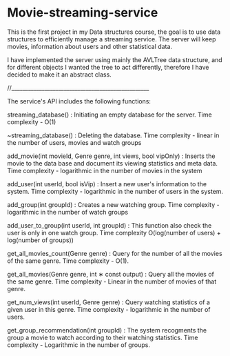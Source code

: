 # Movie-streaming-service
This is the first project in my Data structures course, the goal is to use data structures to efficiently manage a streaming service.
The server will keep movies, information about users and other statistical data.

I have implemented the server using mainly the AVLTree data structure, and for different objects I wanted the tree to act differently,
therefore I have decided to make it an abstract class.


//__________________________________________________

The service's API includes the following functions:

streaming_database() :
Initiating an empty database for the server.
Time complexity - O(1)

~streaming_database() :
Deleting the database.
Time complexity - linear in the number of users, movies and watch groups

add_movie(int movieId, Genre genre, int views, bool vipOnly) :
Inserts the movie to the data base and document its viewing statistics and meta data.
Time complexity - logarithmic in the number of movies in the system

add_user(int userId, bool isVip) :
Insert a new user's information to the system.
Time complexity - logarithmic in the number of users in the system.

add_group(int groupId) :
Creates a new watching group.
Time complexity - logarithmic in the number of watch groups

add_user_to_group(int userId, int groupId) :
This function also check the user is only in one watch group.
Time complexity O(log(number of users) + log(number of groups))

get_all_movies_count(Genre genre) : 
Query for the number of all the movies of the same genre.
Time complexity - O(1).

get_all_movies(Genre genre, int ∗ const output) : 
Query all the movies of the same genre.
Time complexity - Linear in the number of movies of that genre.

get_num_views(int userId, Genre genre) : 
Query watching statistics of a given user in this genre.
Time complexity - logarithmic in the number of users.

get_group_recommendation(int groupId) : 
The system recogments the group a movie to watch according to their watching statistics.
Time complexity - Logarithmic in the number of groups.


